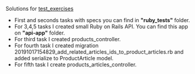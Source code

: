 Solutions for [test_exercises](https://gist.github.com/valeronm/644d9a3abd1ded8bd82be9806c757237)

- First and seconds tasks with specs you can find in **"ruby_tests"** folder.
- For 3,4,5 tasks I created small Ruby on Rails API. You can find this app on **"api-app"** folder.
- For third task I created products_controller.
- For fourth task I created migration 20191017154829_add_related_articles_ids_to_product_articles.rb and added serialize to ProductArticle model.
- For fifth task I create products_articles_controller.
